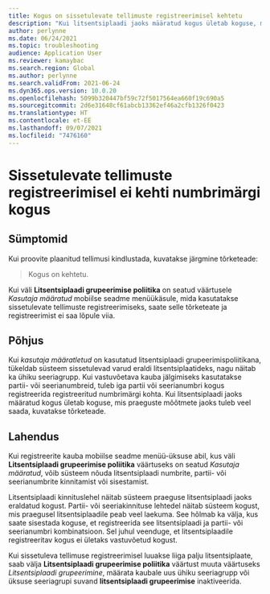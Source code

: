 ```yaml
---
title: Kogus on sissetulevate tellimuste registreerimisel kehtetu
description: "Kui litsentsiplaadi jaoks määratud kogus ületab koguse, mis praeguste mõõtmete jaoks tuleb veel saada, kuvatakse tõrketeade: 'Kogus ei kehti.'"
author: perlynne
ms.date: 06/24/2021
ms.topic: troubleshooting
audience: Application User
ms.reviewer: kamaybac
ms.search.region: Global
ms.author: perlynne
ms.search.validFrom: 2021-06-24
ms.dyn365.ops.version: 10.0.20
ms.openlocfilehash: 5099b320447bf59c72f5017564ea660f19c690a5
ms.sourcegitcommit: 2d6e31648cf61abcb13362ef46a2cfb1326f0423
ms.translationtype: HT
ms.contentlocale: et-EE
ms.lasthandoff: 09/07/2021
ms.locfileid: "7476160"
---
```

# <a name="license-plate-quantity-is-not-valid-when-registering-inbound-orders"></a>Sissetulevate tellimuste registreerimisel ei kehti numbrimärgi kogus

## <a name="symptoms"></a>Sümptomid

Kui proovite plaanitud tellimusi kindlustada, kuvatakse järgmine tõrketeade:

> Kogus on kehtetu.

Kui väli **Litsentsiplaadi grupeerimise poliitika** on seatud väärtusele *Kasutaja määratud* mobiilse seadme menüükäsule, mida kasutatakse sissetulevate tellimuste registreerimiseks, saate selle tõrketeate ja registreerimist ei saa lõpule viia.

## <a name="cause"></a>Põhjus

Kui *kasutaja määratletud* on kasutatud litsentsiplaadi grupeerimispoliitikana, tükeldab süsteem sissetulevad varud eraldi litsentsiplaatideks, nagu näitab ka ühiku seeriagrupp. Kui vastuvõetava kauba jälgimiseks kasutatakse partii- või seerianumbreid, tuleb iga partii või seerianumbri kogus registreerida registreeritud numbrimärgi kohta. Kui litsentsiplaadi jaoks määratud kogus ületab koguse, mis praeguste mõõtmete jaoks tuleb veel saada, kuvatakse tõrketeade.

## <a name="resolution"></a>Lahendus

Kui registreerite kauba mobiilse seadme menüü-üksuse abil, kus väli **Litsentsiplaadi grupeerimise poliitika** väärtuseks on seatud *Kasutaja määratud*, võib süsteem nõuda litsentsiplaadi numbrite, partii- või seerianumbrite kinnitamist või sisestamist.

Litsentsiplaadi kinnituslehel näitab süsteem praeguse litsentsiplaadi jaoks eraldatud kogust. Partii- või seeriakinnituse lehtedel näitab süsteem kogust, mis praegusel litsentsiplaadile peab veel laekuma. See hõlmab ka välja, kus saate sisestada koguse, et registreerida see litsentsiplaadi ja partii- või seerianumbri kombinatsioon. Sel juhul veenduge, et litsentsiplaadile registreeritav kogus ei ületaks vastuvõetud kogust.

Kui sissetuleva tellimuse registreerimisel luuakse liiga palju litsentsiplaate, saab välja **Litsentsiplaadi grupeerimise poliitika** väärtust muuta väärtuseks *Litsentsiplaadi grupeerimine*, määrata kaubale uus ühiku seeriagrupp või üksuse seeriagrupi suvand **litsentsiplaadi grupeerimise** inaktiveerida.
